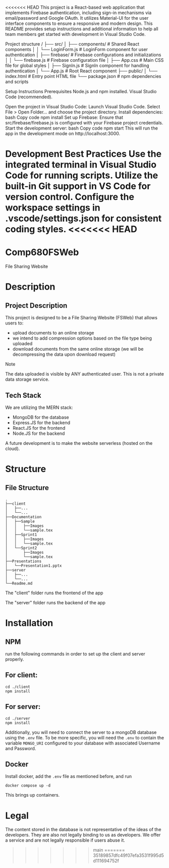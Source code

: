 <<<<<<< HEAD
This project is a React-based web application that implements Firebase authentication, including sign-in mechanisms via email/password and Google OAuth. 
It utilizes Material-UI for the user interface components to ensure a responsive and modern design. 
This README provides setup instructions and additional information to help all team members get started with development in Visual Studio Code.

Project structure
/
├── src/
│   ├── components/           # Shared React components
│   │   └── LoginForm.js      # LoginForm component for user authentication
│   ├── firebase/             # Firebase configurations and initializations
│   │   └── firebase.js       # Firebase configuration file
│   ├── App.css               # Main CSS file for global styles
│   ├── SignIn.js             # SignIn component for handling authentication
│   └── App.js                # Root React component
├── public/
│   └── index.html            # Entry point HTML file
└── package.json              # npm dependencies and scripts



Setup Instructions
Prerequisites
Node.js and npm installed.
Visual Studio Code (recommended).

Open the project in Visual Studio Code:
Launch Visual Studio Code.
Select File > Open Folder... and choose the project directory.
Install dependencies:
bash
Copy code
npm install
Set up Firebase:
Ensure that src/firebase/firebase.js is configured with your Firebase project credentials.
Start the development server:
bash
Copy code
npm start
This will run the app in the development mode on http://localhost:3000.

Development Best Practices
Use the integrated terminal in Visual Studio Code for running scripts.
Utilize the built-in Git support in VS Code for version control.
Configure the workspace settings in .vscode/settings.json for consistent coding styles.
<<<<<<< HEAD
=======
# Comp680FSWeb

File Sharing Website

# Description

## Project Description

This project is designed to be a File Sharing Website (FSWeb) that allows users to:
- upload documents to an online storage
- we intend to add compression options based on the file type being uploaded
- download documents from the same online storage (we will be decompressing the data upon download request)

> [!Note]
> The data uploaded is visible by ANY authenticated user.
> This is not a private data storage service.

## Tech Stack

We are utilizing the MERN stack:

- MongoDB for the database
- Express.JS for the backend
- React.JS for the frontend
- Node.JS for the backend

A future development is to make the website serverless (hosted on the cloud).

# Structure

## File Structure

```
.
├──client
│   ├──...
│   └──...
├──Documentation
│   ├──Sample
│   │   ├──Images
│   │   └──sample.tex
│   ├──Sprint1
│   │   ├──Images
│   │   └──sample.tex
│   └──Sprint2
│       ├──Images
│       └──sample.tex
├──Presentations
│   └──Presentation1.pptx
├──server
│   ├──...
│   └──...
└──Readme.md
```

The "client" folder runs the frontend of the app

The "server" folder runs the backend of the app

# Installation
## NPM
run the following commands in order to set up the client and server properly.

## For client:
```
cd ./client
npm install
```

## For server:
```
cd ./server
npm install
```

Additionally, you will need to connect the server to a mongoDB database using the `.env` file.
To be more specific, you will need the `.env` to contain the variable `MONGO_URI` configured to your database with associated Username and Password.

## Docker
Install docker, add the `.env` file as mentioned before, and run
``` shell
docker compose up -d
```
This brings up containers.

# Legal

The content stored in the database is not representative of the ideas of the developers. They are also not legally binding to us as developers. We offer a service and are not legally responsible if users abuse it.
>>>>>>> main
=======
>>>>>>> 35189857dfc49f07efa3531f995d5d111694752f
